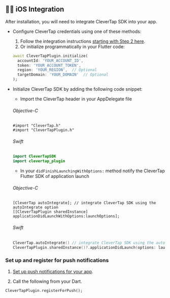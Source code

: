 ## 👩‍💻 iOS Integration

After installation, you will need to integrate CleverTap SDK into your app.

* Configure CleverTap credentials using one of these methods:
  1. Follow the integration instructions [starting with Step 2 here](https://developer.clevertap.com/docs/ios-quickstart-guide#section-step-2-add-clever-tap-credentials).
  2. Or initialize programmatically in your Flutter code:
    ```dart
    await CleverTapPlugin.initialize(
      accountId: 'YOUR_ACCOUNT_ID',
      token: 'YOUR_ACCOUNT_TOKEN',
      region: 'YOUR_REGION',  // Optional
      targetDomain: 'YOUR_DOMAIN'  // Optional
    );
    ```

* Initialize CleverTap SDK by adding the following code snippet:
  + Import the CleverTap header in your AppDelegate file

  ###### Objective-C
  ```objc
  #import "CleverTap.h"
  #import "CleverTapPlugin.h"
  ```

  ###### Swift
  ```swift
  import CleverTapSDK
  import clevertap_plugin
  ```

  + In your `didFinishLaunchingWithOptions:` method notify the CleverTap Flutter SDK of application launch

  ###### Objective-C
  ```objc
  [CleverTap autoIntegrate]; // integrate CleverTap SDK using the autoIntegrate option
  [[CleverTapPlugin sharedInstance] applicationDidLaunchWithOptions:launchOptions];
  ```

  ###### Swift
  ```swift
  CleverTap.autoIntegrate() // integrate CleverTap SDK using the autoIntegrate option
  CleverTapPlugin.sharedInstance()?.applicationDidLaunch(options: launchOptions)
  ```
  
### Set up and register for push notifications

1. [Set up push notifications for your app](https://developer.apple.com/documentation/usernotifications/registering_your_app_with_apns).

2. Call the following from your Dart.

  ```dart
  CleverTapPlugin.registerForPush(); 
  ```


